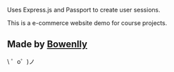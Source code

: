 

Uses Express.js and Passport to create user sessions.

This is a e-commerce website demo for course projects.


Made by [Bowenlly](https://glitch.com/@bowenlly)
-------------------

\ ゜o゜)ノ
